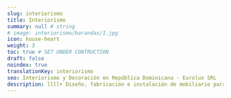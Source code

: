 ```yaml
---
slug: interiorismo
title: Interiorismo
summary: null # string
# image: interiorismo/barandas/1.jpg
icon: house-heart
weight: 3
toc: true # SET UNDER CONTRUCTION
draft: false
noindex: true
translationKey: interiorismo
seo: Interiorismo y Decoración en República Dominicana - Eurolux SRL
description: llll➤ Diseño, fabricación e instalación de mobiliario para Interiorismo y Decoración ✅ y todo tipo de envolvente y fachada ligera para su proyecto.
---
```

